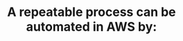 ---
layout: all-exams
title: "A repeatable process can be automated in AWS by:"
blurb: "Anything that can be configured in the AWS Management Console can be run programmatically by using a script and running that script in the AWS CLI (Comman"
quid: 254
---